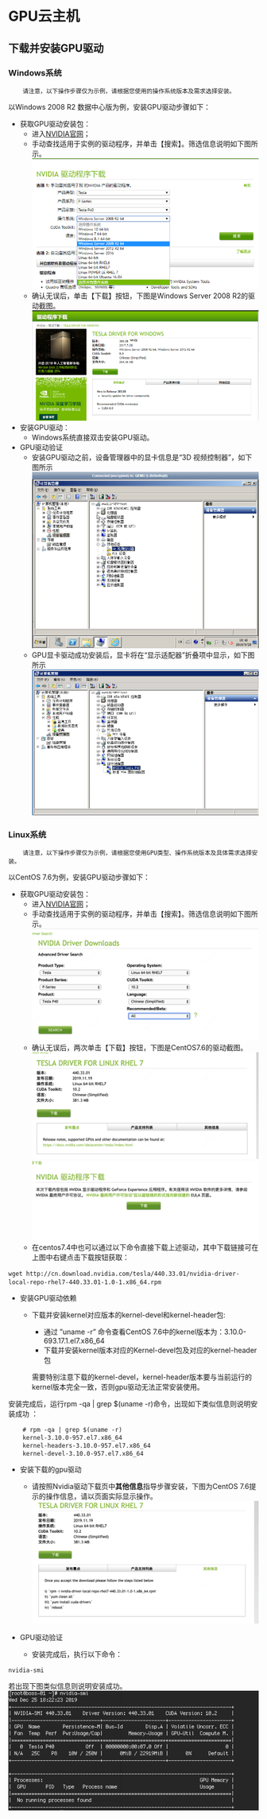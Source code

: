 # GPU云主机


## 下载并安装GPU驱动

### Windows系统


		请注意，以下操作步骤仅为示例，请根据您使用的操作系统版本及需求选择安装。

以Windows 2008 R2 数据中心版为例，安装GPU驱动步骤如下：

* 获取GPU驱动安装包：
	* 进入[NVIDIA官网](https://www.nvidia.com/Download/Find.aspx)；
	* 手动查找适用于实例的驱动程序，并单击【搜索】。筛选信息说明如下图所示。<br>![](../../../../../image/vm/GPUdriver1.png)
	* 确认无误后，单击【下载】按钮，下图是Windows Server 2008 R2的驱动截图。<br>![](../../../../../image/vm/GPUdriver2.png)
* 安装GPU驱动：
	* Windows系统直接双击安装GPU驱动。
* GPU驱动验证
	* 安装GPU驱动之前，设备管理器中的显卡信息是“3D 视频控制器”，如下图所示<br>![](../../../../../image/vm/GPUdriver3.png)
	* GPU显卡驱动成功安装后，显卡将在“显示适配器”折叠项中显示，如下图所示<br>![](../../../../../image/vm/GPUdriver4.png)

### Linux系统

		请注意，以下操作步骤仅为示例，请根据您使用GPU类型、操作系统版本及具体需求选择安装。
		
以CentOS 7.6为例，安装GPU驱动步骤如下：

* 获取GPU驱动安装包：
	* 进入[NVIDIA官网](https://www.nvidia.com/Download/Find.aspx)；
	* 手动查找适用于实例的驱动程序，并单击【搜索】。筛选信息说明如下图所示。<br>![](../../../../../image/vm/GPUdriver5new.png)
	* 确认无误后，两次单击【下载】按钮，下图是CentOS7.6的驱动截图。<br>![](../../../../../image/vm/GPUdriver6new.png)<br>![](../../../../../image/vm/GPUdriver6nnew.png)
	* 在centos7.4中也可以通过以下命令直接下载上述驱动，其中下载链接可在上图中右键点击下载按钮获取：
	
`wget http://cn.download.nvidia.com/tesla/440.33.01/nvidia-driver-local-repo-rhel7-440.33.01-1.0-1.x86_64.rpm`
	
* 安装GPU驱动依赖
	* 下载并安装kernel对应版本的kernel-devel和kernel-header包:
		* 通过 ”uname -r” 命令查看CentOS 7.6中的kernel版本为：3.10.0-693.17.1.el7.x86_64
		* 下载并安装kernel版本对应的Kernel-devel包及对应的kernel-header包
		
		需要特别注意下载的kernel-devel，kernel-header版本要与当前运行的kernel版本完全一致，否则gpu驱动无法正常安装使用。
		
安装完成后，运行rpm -qa | grep $(uname -r)命令，出现如下类似信息则说明安装成功 ：
```
	# rpm -qa | grep $(uname -r)
	kernel-3.10.0-957.el7.x86_64
	kernel-headers-3.10.0-957.el7.x86_64
	kernel-devel-3.10.0-957.el7.x86_64
```

* 安装下载的gpu驱动
	* 请按照Nvidia驱动下载页中**其他信息**指导步骤安装，下图为CentOS 7.6提示的操作信息，请以页面实际显示操作。<br>![](../../../../../image/vm/GPUdriver11.png)

* GPU驱动验证
	* 安装完成后，执行以下命令：
```
nvidia-smi
```
若出现下图类似信息则说明安装成功。<br>![](../../../../../image/vm/GPUdriver10new.png)
	

